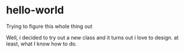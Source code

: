 # hello-world
Trying to figure this whole thing out

Well, i decided to try out a new class and it turns out i love to design. at least, what I know how to do.

